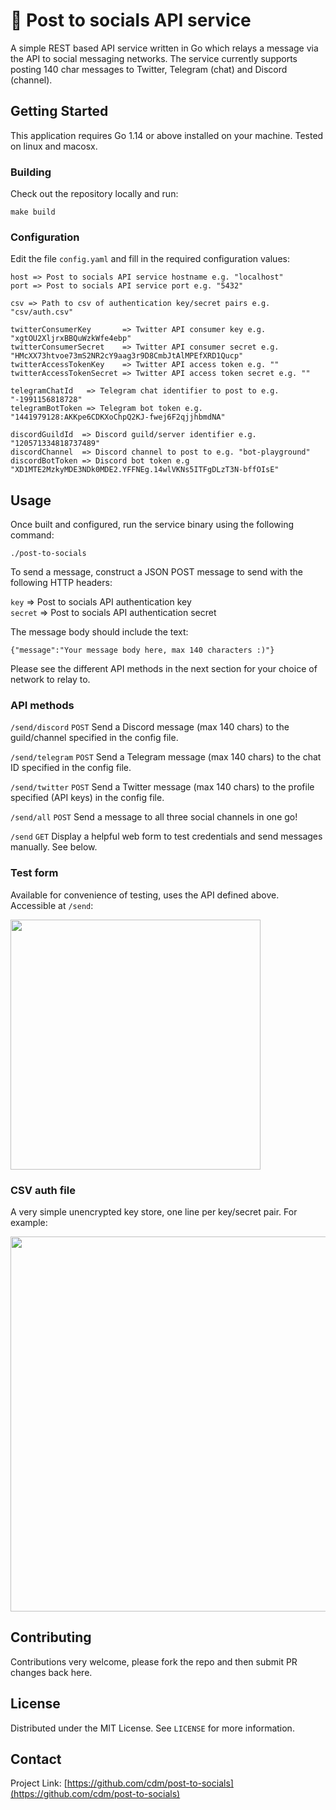 # 📣 Post to socials API service

A simple REST based API service written in Go which relays a message via the API to social messaging networks. The service currently supports posting 140 char messages to Twitter, Telegram (chat) and Discord (channel).

## Getting Started

This application requires Go 1.14 or above installed on your machine. Tested on linux and macosx.

### Building

Check out the repository locally and run:
```
make build
```

### Configuration

Edit the file `config.yaml` and fill in the required configuration values:

```
host => Post to socials API service hostname e.g. "localhost"  
port => Post to socials API service port e.g. "5432"

csv => Path to csv of authentication key/secret pairs e.g. "csv/auth.csv"

twitterConsumerKey       => Twitter API consumer key e.g. "xgtOU2XljrxBBQuWzkWfe4ebp"
twitterConsumerSecret    => Twitter API consumer secret e.g. "HMcXX73htvoe73mS2NR2cY9aag3r9D8CmbJtAlMPEfXRD1Qucp" 
twitterAccessTokenKey    => Twitter API access token e.g. ""
twitterAccessTokenSecret => Twitter API access token secret e.g. ""

telegramChatId   => Telegram chat identifier to post to e.g. "-1991156818728"
telegramBotToken => Telegram bot token e.g. "1441979128:AKKpe6CDKXoChpQ2KJ-fwej6F2qjjhbmdNA"

discordGuildId  => Discord guild/server identifier e.g. "120571334818737489"
discordChannel  => Discord channel to post to e.g. "bot-playground"
discordBotToken => Discord bot token e.g "XD1MTE2MzkyMDE3NDk0MDE2.YFFNEg.14wlVKNs5ITFgDLzT3N-bffOIsE" 
```

## Usage

Once built and configured, run the service binary using the following command:

```
./post-to-socials
```

To send a message, construct a JSON POST message to send with the following HTTP headers:

`key` => Post to socials API authentication key  
`secret` => Post to socials API authentication secret

The message body should include the text:
```
{"message":"Your message body here, max 140 characters :)"}
```

Please see the different API methods in the next section for your choice of network to relay to.

### API methods

`/send/discord` `POST` Send a Discord message (max 140 chars) to the guild/channel specified in the config file.

`/send/telegram` `POST` Send a Telegram message (max 140 chars) to the chat ID specified in the config file.

`/send/twitter` `POST` Send a Twitter message (max 140 chars) to the profile specified (API keys) in the config file.

`/send/all` `POST` Send a message to all three social channels in one go!

`/send` `GET` Display a helpful web form to test credentials and send messages manually. See below.

### Test form

Available for convenience of testing, uses the API defined above. Accessible at `/send`:

<img src="https://i.postimg.cc/fb0wygJH/Screenshot-2021-02-01-at-20-38-17.png" width="400"/>

### CSV auth file

A very simple unencrypted key store, one line per key/secret pair. For example:

<img src="https://i.postimg.cc/nzyTZrNR/Screenshot-2021-02-01-at-21-00-29.png" width="600"/>

## Contributing

Contributions very welcome, please fork the repo and then submit PR changes back here.

## License

Distributed under the MIT License. See `LICENSE` for more information.

## Contact

Project Link: [https://github.com/cdm/post-to-socials](https://github.com/cdm/post-to-socials)


